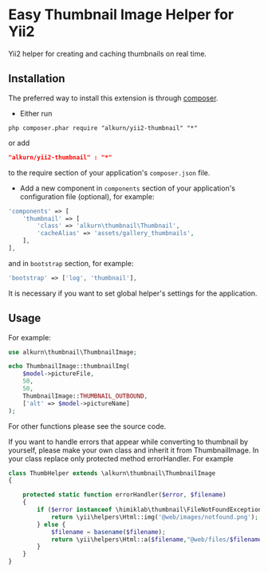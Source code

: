 Easy Thumbnail Image Helper for Yii2
========================

Yii2 helper for creating and caching thumbnails on real time.

Installation
------------
The preferred way to install this extension is through [composer](http://getcomposer.org/download/).

* Either run

```
php composer.phar require "alkurn/yii2-thumbnail" "*"
```
or add

```json
"alkurn/yii2-thumbnail" : "*"
```

to the require section of your application's `composer.json` file.

* Add a new component in `components` section of your application's configuration file (optional), for example:

```php
'components' => [
    'thumbnail' => [
        'class' => 'alkurn\thumbnail\Thumbnail',
        'cacheAlias' => 'assets/gallery_thumbnails',
    ],
],
```

and in `bootstrap` section, for example:

```php
'bootstrap' => ['log', 'thumbnail'],
```

It is necessary if you want to set global helper's settings for the application.

Usage
-----
For example:

```php
use alkurn\thumbnail\ThumbnailImage;

echo ThumbnailImage::thumbnailImg(
    $model->pictureFile,
    50,
    50,
    ThumbnailImage::THUMBNAIL_OUTBOUND,
    ['alt' => $model->pictureName]
);
```

For other functions please see the source code.

If you want to handle errors that appear while converting to thumbnail by yourself, please make your own class and inherit it from ThumbnailImage. In your class replace only protected method errorHandler. For example

```php
class ThumbHelper extends \alkurn\thumbnail\ThumbnailImage
{

    protected static function errorHandler($error, $filename)
    {
        if ($error instanceof \himiklab\thumbnail\FileNotFoundException) {
            return \yii\helpers\Html::img('@web/images/notfound.png');
        } else {
            $filename = basename($filename);
            return \yii\helpers\Html::a($filename,"@web/files/$filename");
        }
    }
} 
```
